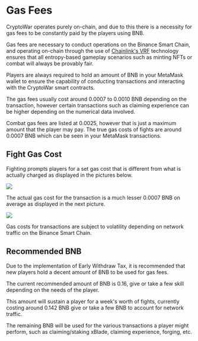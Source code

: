 # Gas Fees

CryptoWar operates purely on-chain, and due to this there is a necessity for gas fees to be constantly paid by the players using BNB.

Gas fees are necessary to conduct operations on the Binance Smart Chain, and operating on-chain through the use of [Chainlink's VRF](https://docs.chain.link/docs/chainlink-vrf/) technology ensures that all entropy-based gameplay scenarios such as minting NFTs or combat will always be provably fair.

Players are always required to hold an amount of BNB in your MetaMask wallet to ensure the capability of conducting transactions and interacting with the CryptoWar smart contracts.

The gas fees usually cost around 0.0007 to 0.0010 BNB depending on the transaction, however certain transactions such as claiming experience can be higher depending on the numerical data involved.

Combat gas fees are listed at 0.0025, however that is just a maximum amount that the player may pay. The true gas costs of fights are around 0.0007 BNB which can be seen in your MetaMask transactions.

## Fight Gas Cost

Fighting prompts players for a set gas cost that is different from what is actually charged as displayed in the pictures below.

![](../.gitbook/assets/sample-fight-gas-fee.png)

The actual gas cost for the transaction is a much lesser 0.0007 BNB on average as displayed in the next picture.

![](../.gitbook/assets/actual-fight-gas-fee.png)

Gas costs for transactions are subject to volatility depending on network traffic on the Binance Smart Chain.

## Recommended BNB

Due to the implementation of Early Withdraw Tax, it is recommended that new players hold a decent amount of BNB to be used for gas fees.

The current recommended amount of BNB is 0.16, give or take a few skill depending on the needs of the player.

This amount will sustain a player for a week's worth of fights, currently costing around 0.142 BNB give or take a few BNB to account for network traffic.

The remaining BNB will be used for the various transactions a player might perform, such as claiming/staking xBlade, claiming experience, forging, etc.



